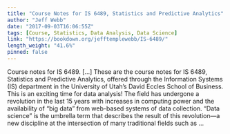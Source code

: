 ```yaml
---
title: "Course Notes for IS 6489, Statistics and Predictive Analytics"
author: "Jeff Webb"
date: "2017-09-03T16:06:55Z"
tags: [Course, Statistics, Data Analysis, Data Science]
link: "https://bookdown.org/jefftemplewebb/IS-6489/"
length_weight: "41.6%"
pinned: false
---
```


Course notes for IS 6489. [...] These are the course notes for IS 6489, Statistics and Predictive Analytics, offered through the Information Systems (IS) department in the University of Utah’s David Eccles School of Business. This is an exciting time for data analysis! The field has undergone a revolution in the last 15 years with increases in computing power and the availability of “big data” from web-based systems of data collection. “Data science” is the umbrella term that describes the result of this revolution—a new discipline at the intersection of many traditional fields such as ...
